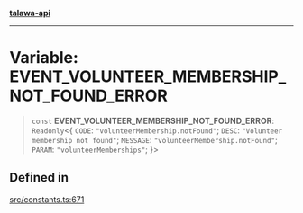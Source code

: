 [**talawa-api**](../../README.md)

***

# Variable: EVENT\_VOLUNTEER\_MEMBERSHIP\_NOT\_FOUND\_ERROR

> `const` **EVENT\_VOLUNTEER\_MEMBERSHIP\_NOT\_FOUND\_ERROR**: `Readonly`\<\{ `CODE`: `"volunteerMembership.notFound"`; `DESC`: `"Volunteer membership not found"`; `MESSAGE`: `"volunteerMembership.notFound"`; `PARAM`: `"volunteerMemberships"`; \}\>

## Defined in

[src/constants.ts:671](https://github.com/Suyash878/talawa-api/blob/e4413cec641a837926071678fed3c7f67234e31e/src/constants.ts#L671)

